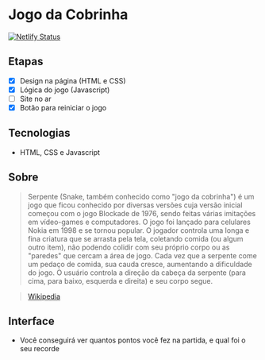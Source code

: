 # Jogo da Cobrinha
[![Netlify Status](https://api.netlify.com/api/v1/badges/9dec5c14-4728-439a-b77c-28041a29a0fc/deploy-status)](https://app.netlify.com/projects/fastidious-strudel-220425/deploys)

## Etapas

- [x] Design na página (HTML e CSS)
- [x] Lógica do jogo (Javascript)
- [ ] Site no ar
- [x] Botão para reiniciar o jogo

 ## Tecnologias 
 * HTML, CSS e Javascript

## Sobre

>Serpente (Snake, também conhecido como "jogo da cobrinha") é um jogo que ficou conhecido por diversas versões cuja versão inicial começou com o jogo Blockade de 1976, sendo feitas várias imitações em vídeo-games e computadores. O jogo foi lançado para celulares Nokia em 1998 e se tornou popular.
O jogador controla uma longa e fina criatura que se arrasta pela tela, coletando comida (ou algum outro item), não podendo colidir com seu próprio corpo ou as "paredes" que cercam a área de jogo. Cada vez que a serpente come um pedaço de comida, sua cauda cresce, aumentando a dificuldade do jogo. O usuário controla a direção da cabeça da serpente (para cima, para baixo, esquerda e direita) e seu corpo segue.

>[Wikipedia](https://pt.wikipedia.org/wiki/Serpente_(jogo_eletr%C3%B4nico))

## Interface

* Você conseguirá ver quantos pontos você fez na partida, e qual foi o seu recorde

